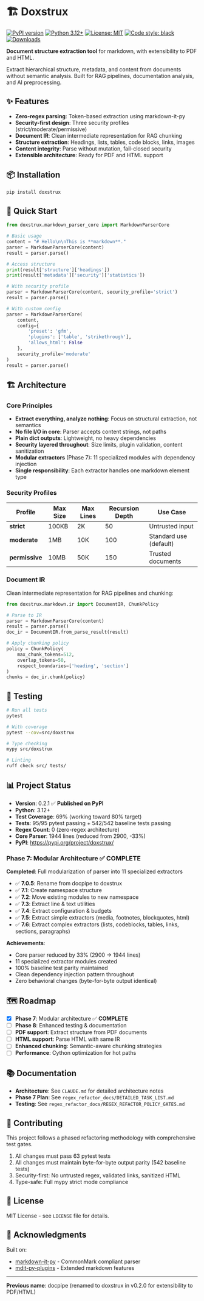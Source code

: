 # 🏗️ Doxstrux

[![PyPI version](https://badge.fury.io/py/doxstrux.svg)](https://badge.fury.io/py/doxstrux)
[![Python 3.12+](https://img.shields.io/badge/python-3.12+-blue.svg)](https://www.python.org/downloads/)
[![License: MIT](https://img.shields.io/badge/License-MIT-yellow.svg)](https://opensource.org/licenses/MIT)
[![Code style: black](https://img.shields.io/badge/code%20style-black-000000.svg)](https://github.com/psf/black)
[![Downloads](https://pepy.tech/badge/doxstrux)](https://pepy.tech/project/doxstrux)

**Document structure extraction tool** for markdown, with extensibility to PDF and HTML.

Extract hierarchical structure, metadata, and content from documents without semantic analysis. Built for RAG pipelines, documentation analysis, and AI preprocessing.

## ✨ Features

- **Zero-regex parsing**: Token-based extraction using markdown-it-py
- **Security-first design**: Three security profiles (strict/moderate/permissive)
- **Document IR**: Clean intermediate representation for RAG chunking
- **Structure extraction**: Headings, lists, tables, code blocks, links, images
- **Content integrity**: Parse without mutation, fail-closed security
- **Extensible architecture**: Ready for PDF and HTML support

## 📦 Installation

```bash
pip install doxstrux
```

## 🚀 Quick Start

```python
from doxstrux.markdown_parser_core import MarkdownParserCore

# Basic usage
content = "# Hello\n\nThis is **markdown**."
parser = MarkdownParserCore(content)
result = parser.parse()

# Access structure
print(result['structure']['headings'])
print(result['metadata']['security']['statistics'])

# With security profile
parser = MarkdownParserCore(content, security_profile='strict')
result = parser.parse()

# With custom config
parser = MarkdownParserCore(
    content,
    config={
        'preset': 'gfm',
        'plugins': ['table', 'strikethrough'],
        'allows_html': False
    },
    security_profile='moderate'
)
result = parser.parse()
```

## 🏗️ Architecture

### Core Principles

- **Extract everything, analyze nothing**: Focus on structural extraction, not semantics
- **No file I/O in core**: Parser accepts content strings, not paths
- **Plain dict outputs**: Lightweight, no heavy dependencies
- **Security layered throughout**: Size limits, plugin validation, content sanitization
- **Modular extractors** (Phase 7): 11 specialized modules with dependency injection
- **Single responsibility**: Each extractor handles one markdown element type

### Security Profiles

| Profile | Max Size | Max Lines | Recursion Depth | Use Case |
|---------|----------|-----------|-----------------|----------|
| **strict** | 100KB | 2K | 50 | Untrusted input |
| **moderate** | 1MB | 10K | 100 | Standard use (default) |
| **permissive** | 10MB | 50K | 150 | Trusted documents |

### Document IR

Clean intermediate representation for RAG pipelines and chunking:

```python
from doxstrux.markdown.ir import DocumentIR, ChunkPolicy

# Parse to IR
parser = MarkdownParserCore(content)
result = parser.parse()
doc_ir = DocumentIR.from_parse_result(result)

# Apply chunking policy
policy = ChunkPolicy(
    max_chunk_tokens=512,
    overlap_tokens=50,
    respect_boundaries=['heading', 'section']
)
chunks = doc_ir.chunk(policy)
```

## 🧪 Testing

```bash
# Run all tests
pytest

# With coverage
pytest --cov=src/doxstrux

# Type checking
mypy src/doxstrux

# Linting
ruff check src/ tests/
```

## 📊 Project Status

- **Version**: 0.2.1 ✅ **Published on PyPI**
- **Python**: 3.12+
- **Test Coverage**: 69% (working toward 80% target)
- **Tests**: 95/95 pytest passing + 542/542 baseline tests passing
- **Regex Count**: 0 (zero-regex architecture)
- **Core Parser**: 1944 lines (reduced from 2900, -33%)
- **PyPI**: https://pypi.org/project/doxstrux/

### Phase 7: Modular Architecture ✅ COMPLETE

**Completed**: Full modularization of parser into 11 specialized extractors

- ✅ **7.0.5**: Rename from docpipe to doxstrux
- ✅ **7.1**: Create namespace structure
- ✅ **7.2**: Move existing modules to new namespace
- ✅ **7.3**: Extract line & text utilities
- ✅ **7.4**: Extract configuration & budgets
- ✅ **7.5**: Extract simple extractors (media, footnotes, blockquotes, html)
- ✅ **7.6**: Extract complex extractors (lists, codeblocks, tables, links, sections, paragraphs)

**Achievements**:
- Core parser reduced by 33% (2900 → 1944 lines)
- 11 specialized extractor modules created
- 100% baseline test parity maintained
- Clean dependency injection pattern throughout
- Zero behavioral changes (byte-for-byte output identical)

## 🗺️ Roadmap

- [x] **Phase 7**: Modular architecture ✅ **COMPLETE**
- [ ] **Phase 8**: Enhanced testing & documentation
- [ ] **PDF support**: Extract structure from PDF documents
- [ ] **HTML support**: Parse HTML with same IR
- [ ] **Enhanced chunking**: Semantic-aware chunking strategies
- [ ] **Performance**: Cython optimization for hot paths

## 📚 Documentation

- **Architecture**: See `CLAUDE.md` for detailed architecture notes
- **Phase 7 Plan**: See `regex_refactor_docs/DETAILED_TASK_LIST.md`
- **Testing**: See `regex_refactor_docs/REGEX_REFACTOR_POLICY_GATES.md`

## 🤝 Contributing

This project follows a phased refactoring methodology with comprehensive test gates.

1. All changes must pass 63 pytest tests
2. All changes must maintain byte-for-byte output parity (542 baseline tests)
3. Security-first: No untrusted regex, validated links, sanitized HTML
4. Type-safe: Full mypy strict mode compliance

## 📜 License

MIT License - see `LICENSE` file for details.

## 🙏 Acknowledgments

Built on:
- [markdown-it-py](https://github.com/executablebooks/markdown-it-py) - CommonMark compliant parser
- [mdit-py-plugins](https://github.com/executablebooks/mdit-py-plugins) - Extended markdown features

---

**Previous name**: docpipe (renamed to doxstrux in v0.2.0 for extensibility to PDF/HTML)
